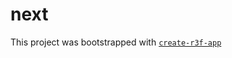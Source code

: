 # next

This project was bootstrapped with [`create-r3f-app`](https://github.com/RenaudROHLINGER/create-r3f-app)
